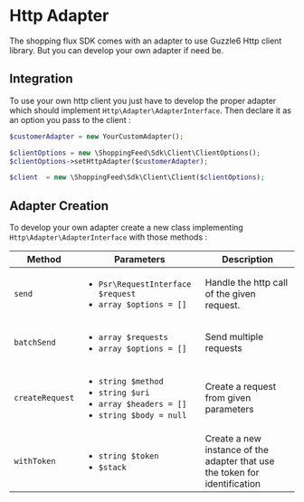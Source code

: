 Http Adapter
============

The shopping flux SDK comes with an adapter to use Guzzle6 Http client library.
But you can develop your own adapter if need be.

Integration
-----------
  
To use your own http client you just have to develop the proper adapter which should implement `Http\Adapter\AdapterInterface`.
Then declare it as an option you pass to the client :  

```php
$customerAdapter = new YourCustomAdapter();

$clientOptions = new \ShoppingFeed\Sdk\Client\ClientOptions();
$clientOptions->setHttpAdapter($customerAdapter);

$client  = new \ShoppingFeed\Sdk\Client\Client($clientOptions);
```

Adapter Creation
----------------

To develop your own adapter create a new class implementing `Http\Adapter\AdapterInterface` with those methods :

| Method | Parameters | Description |
|--------|------------|-------------|
| `send` | <ul><li>`Psr\RequestInterface $request`</li><li>`array $options = []`</li></ul> | Handle the http call of the given request. |
| `batchSend` | <ul><li>`array $requests`</li><li>`array $options = []`</li></ul> | Send multiple requests |
| `createRequest` | <ul><li>`string $method`</li><li>`string $uri`</li><li>`array $headers = []`</li><li>`string $body = null`</li></ul> | Create a request from given parameters |
| `withToken` | <ul><li>`string $token`</li><li>`$stack`</li></ul> | Create a new instance of the adapter that use the token for identification |
